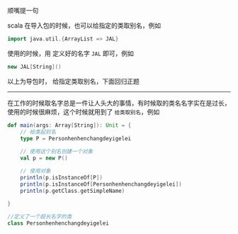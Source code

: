 顺嘴提一句


scala 在导入包的时候，也可以给指定的类取别名，例如
```scala
import java.util.{ArrayList => JAL}
```
使用的时候，用 定义好的名字 `JAL` 即可，例如
```scala
new JAL[String]()
```

以上为导包时， 给指定类取别名，下面回归正题

---


在工作的时候取名字总是一件让人头大的事情，有时候取的类名名字实在是过长，使用的时候很麻烦，这个时候就用到了  `给类取别名`，例如
```scala
def main(args: Array[String]): Unit = {
    // 给类起别名
    type P = Personhenhenchangdeyigelei
    
    // 使用这个别名创建一个对象
    val p = new P()

	// 使用对象
    println(p.isInstanceOf[P])
    println(p.isInstanceOf[Personhenhenchangdeyigelei])
    println(p.getClass.getSimpleName)
    
}

//定义了一个超长名字的类
class Personhenhenchangdeyigelei
```
